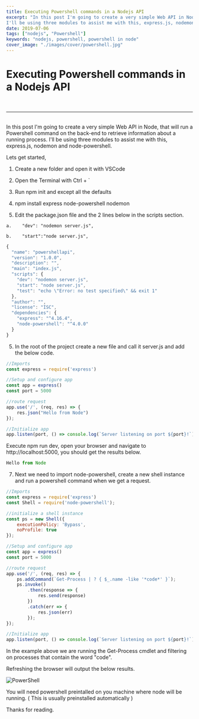 ```yaml
---
title: Executing Powershell commands in a Nodejs API
excerpt: "In this post I'm going to create a very simple Web API in Node, that will run a Powershell command on the back-end to retrieve information about a running process.
I'll be using three modules to assist me with this, express.js, nodemon and node-powershell."
date: 2019-07-06
tags: ["nodejs", "Powershell"]
keywords: "nodejs, powershell, powershell in node"
cover_image: "./images/cover/powershell.jpg"
---
```


# Executing Powershell commands in a Nodejs API
<br>
<hr>
<br>
In this post I'm going to create a very simple Web API in Node, that will run a Powershell command on the back-end to retrieve information about a running process.
I'll be using three modules to assist me with this, express.js, nodemon and node-powershell.

Lets get started,

1.    Create a new folder and open it with VSCode

2.  Open the Terminal with Ctrl + `

3.    Run npm init and except all the defaults

4.    npm install express node-powershell nodemon

5.    Edit the package.json file and the 2 lines below in the scripts section.

    a.    "dev": "nodemon server.js",

    b.    "start":"node server.js",


```javascript
{
  "name": "powershellapi",
  "version": "1.0.0",
  "description": "",
  "main": "index.js",
  "scripts": {
    "dev": "nodemon server.js",
    "start": "node server.js",
    "test": "echo \"Error: no test specified\" && exit 1"
  },
  "author": "",
  "license": "ISC",
  "dependencies": {
    "express": "^4.16.4",
    "node-powershell": "^4.0.0"
  }
}
```

5.    In the root of the project create a new file and call it server.js and add the below code.

```javascript
//Imports
const express = require('express')

//Setup and configure app
const app = express()
const port = 5000

//route request
app.use('/', (req, res) => {
    res.json("Hello from Node")
});

//Initialize app
app.listen(port, () => console.log(`Server listening on port ${port}!`))
```

Execute npm run dev, open your browser and navigate to http://localhost:5000, you should get the results below. 

```javascript
Hello from Node
```

7.  Next we need to import node-powershell, create a new shell instance and run a powershell command when we get a request.

```javascript
//Imports
const express = require('express')
const Shell = require('node-powershell');

//initialize a shell instance
const ps = new Shell({
    executionPolicy: 'Bypass',
    noProfile: true
});

//Setup and configure app
const app = express()
const port = 5000

//route request
app.use('/', (req, res) => {
    ps.addCommand(`Get-Process | ? { $_.name -like '*code*' }`);
    ps.invoke()
        .then(response => {
            res.send(response)
        })
        .catch(err => {
            res.json(err)
        });
});

//Initialize app
app.listen(port, () => console.log(`Server listening on port ${port}!`))
```


In the example above we are running the Get-Process cmdlet and filtering on processes that contain the word "code".

Refreshing the browser will output the below results.

![PowerShell](../../src/assets/images/PowerShell/output.png)

You will need powershell preintalled on you machine where node will be running. ( This is usually preinstalled automatically ) 

Thanks for reading.